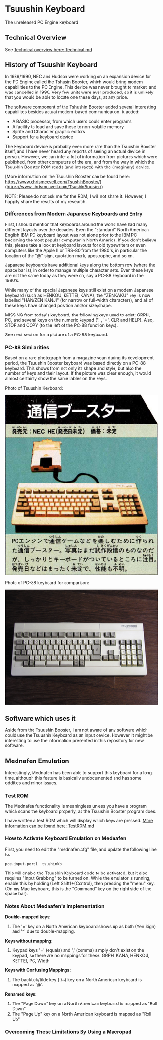 # Tsuushin Keyboard

The unreleased PC Engine keyboard

## Technical Overview

See [Technical overview here: Technical.md](Technical.md)

## History of Tsuushin Keyboard

In 1989/1990, NEC and Hudson were working on an expansion device for the PC Engine called
the Tshusin Booster, which would bring modem capabilities to the PC Engine. This device was
never brought to market, and was cancelled in 1990. Very few units were ever produced, so it
is unlikely that you would be able to locate one these days, at any price.

The software component of the Tshushin Booster added several interesting capabilites besides
actual modem-based communication.  It added:
- A BASIC processor, from which users could enter programs
- A facility to load and save these to non-volatile memory
- Sprite and Character graphic editors
- Support for a keyboard device

The Keyboard device is probably even more rare than the Tsuushin Booster itself, and I have
never heard any reports of seeing an actual device in person. However, we can infer a lot of
information from pictures which were published, from other computers of the era, and from
the way in which the Tsuushin Booster ROM reads (and interacts) with the (imaginary) device.

[More information on the Tsuushin Booster can be found here: https://www.chrismcovell.com/TsushinBooster/](https://www.chrismcovell.com/TsushinBooster/)

NOTE: Please do not ask me for the ROM; I will not share it. However, I happily share the results of my research.


### Differences from Modern Japanese Keyboards and Entry

First, I should mention that keyboards around the world have had many different layouts over the
decades. Even the "standard" North American English IBM PC keyboard layout was not alone prior to the
IBM PC becoming the most popular computer in North America. If you don't believe this, please take a
look at keyboard layouts for old typewriters or even computers like the Apple II or TRS-80 from the 1980's,
in particular the location of the "@" sign, quotation mark, apostrophe, and so on.

Japanese keyboards have additional keys along the bottom row (where the space bar is), in order to manage
multiple character sets.  Even these keys are not the same today as they were on, say a PC-88 keyboard in
the 1980's.

While many of the special Japanese keys still exist on a modern Japanese keyboard (such as HENKOU, KETTEI,
KANA), the "ZENKAKU" key is now labelled "HAN/ZEN KANJI" (for narrow or full-width characters), and all of
these keys have changed position and/or size/shape.

MISSING from today's keyboard, the following keys used to exist: GRPH, PC, and several keys on the numeric keypad
(',' , '=', CLR and HELP). Also, STOP and COPY (to the left of the PC-88 function keys).

See next section for a picture of a PC-88 keyboard.

### PC-88 Similarities

Based on a rare photograph from a magazine scan during its development period, the Tsuushin Booster
keyboard was based directly on a PC-88 keyboard.  This shows from not only its shape and style, but
also the number of keys and their layout.  If the picture was clear enough, it would almost certainly
show the same lables on the keys.

Photo of Tsuushin Keyboard:

![Tsuushin Keyboard](images/TsuushinKeyboard.jpg)


Photo of PC-88 keyboard for comparison:

![PC-88 Keyboard](images/PC-88_keyboard.jpg)


## Software which uses it

Aside from the Tsuushin Booster, I am not aware of any software which could use the Tsuushin Keyboard as
an input device.  However, it might be interesting to use the information presented in this repository
for new software.


## Mednafen Emulation

Interestingly, Mednafen has been able to support this keyboard for a long time, although this
feature is basically undocumented and has some oddities and minor issues.

### Test ROM

The Mednafen functionality is meaningless unless you have a program which scans the keyboard
properly, as the Tsuushin Booster program does.

I have written a test ROM which will display which keys are pressed.
[More information can be found here: TestROM.md](TestROM.md)


### How to Activate Keyboard Emulation on Mednafen

First, you need to edit the "mednafen.cfg" file, and update the following line to:
```
pce.input.port1  tsushinkb
```

This will enable the Tsuushin Keyboard code to be activated, but it also requires "Input Grabbing" to be
turned on. While the emulator is running, enable this by holding (Left Shift)+(Control), then pressing the "menu"
key.  (On my Mac keyboard, this is the "Command" key on the right side of the space bar).


### Notes About Mednafen's Implementation

**Double-mapped keys:**
1. The '=' key on a North American keyboard shows up as both (Yen Sign) and '^' due to double-mapping.


**Keys without mapping:**
1. Keypad keys '=' (equals) and ',' (comma) simply don't exist on the keypad, so there are no mappings for these.
GRPH, KANA, HENKOU, KETTEI, PC, Width

**Keys with Confusing Mappings:**
1. The backtick/tilde key (`/~) key on a North American keyboard is mapped as '@'.

**Renamed keys:**
1. The "Page Down" key on a North American keyboard is mapped as "Roll Down"
2. The "Page Up" key on a North American keyboard is mapped as "Roll Up"


### Overcoming These Limitations By Using a Macropad



